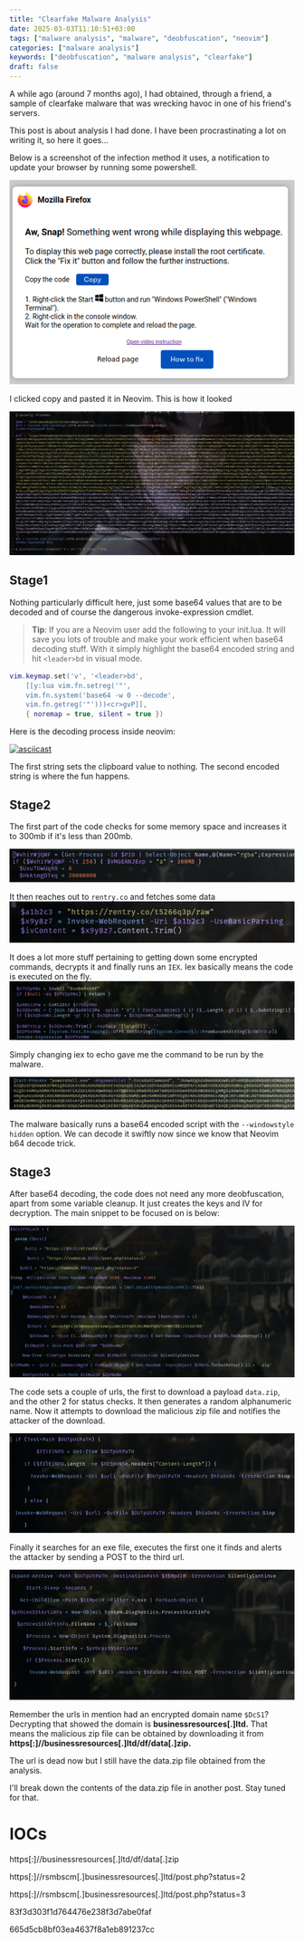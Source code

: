 ```yaml
---
title: "Clearfake Malware Analysis"
date: 2025-03-03T11:10:51+03:00
tags: ["malware analysis", "malware", "deobfuscation", "neovim"]
categories: ["malware analysis"]
keywords: ["deobfuscation", "malware analysis", "clearfake"]
draft: false
---
```







A while ago (around 7 months ago), I had obtained, through a friend, a sample of clearfake malware that was wrecking
havoc in one of his friend's servers.

This post is about analysis I had done. I have been procrastinating a lot on writing it, so here it goes...

Below is a screenshot of the infection method it uses, a notification to update your browser by
running some powershell.

![update your browser](clearfake4.png)

I clicked copy and pasted it in Neovim. This is how it looked

![powershell](stage1.png)

## Stage1
Nothing particularly difficult here, just some base64 values that are to be decoded and of course
the dangerous invoke-expression cmdlet.

> **Tip**: If you are a Neovim user add the following to your init.lua. It will save you lots of trouble
and make your work efficient when base64 decoding stuff. With it simply highlight the base64 encoded
string and hit `<leader>bd` in visual mode.

```lua
vim.keymap.set('v', '<leader>bd', 
    [[y:lua vim.fn.setreg('"',
    vim.fn.system('base64 -w 0 --decode',
    vim.fn.getreg('"')))<cr>gvP]],
    { noremap = true, silent = true })
```
Here is the decoding process inside neovim:

[![asciicast](https://asciinema.org/a/Oqzl1uNkNkvjWMDJIfiNfMhPb.svg)](https://asciinema.org/a/Oqzl1uNkNkvjWMDJIfiNfMhPb)

The first string sets the clipboard value to nothing. The second encoded string is where the fun happens.

## Stage2
The first part of the code checks for some memory space and increases it to 300mb if it's less than 200mb.

![increase memory](stage2-1.png)

It then reaches out to `rentry.co` and fetches some data
![Gets some data from a rentry endpoint](stage2-2.png)

It does a lot more stuff pertaining to getting down some encrypted commands, decrypts it and finally runs an `IEX`.
Iex basically means the code is executed on the fly.
![Invoke expression](stage2-3.png)

Simply changing iex to echo gave me the command to be run by the malware.

![Here is what the malware runs](stage3.png)

The malware basically runs a base64 encoded script with the `--windowstyle hidden` option. We can decode it swiftly now since we know that Neovim b64 decode trick.

## Stage3
After base64 decoding, the code does not need any more deobfuscation, apart from some variable cleanup.
It just creates the keys and IV for decryption. The main snippet to be focused on is below:

![snippet](stage3-1.png)

The code sets a couple of urls, the first to download a payload `data.zip`, and the other 2 for status checks.
It then generates a random alphanumeric name.
Now it attempts to download the malicious zip file and notifies the attacker of the download.

![download data.zip](stage3-2.png)

Finally it searches for an exe file, executes the first one it finds and alerts the attacker by sending a POST to the third url.

![execute](stage3-3.png)

Remember the urls in mention had an encrypted domain name `$DcS1`? Decrypting that showed the domain is **businessresources[.]ltd.**
That means the malicious zip file can be obtained by downloading it from **https[:]//businessresources[.]ltd/df/data[.]zip.**

The url is dead now but I still have the data.zip file obtained from the analysis.

I'll break down the contents of the data.zip file in another post. Stay tuned for that.

IOCs
====
https[:]//businessresources[.]ltd/df/data[.]zip

https[:]//rsmbscm[.]businessresources[.]ltd/post.php?status=2

https[:]//rsmbscm[.]businessresources[.]ltd/post.php?status=3

83f3d303f1d764476e238f3d7abe0faf

665d5cb8bf03ea4637f8a1eb891237cc

